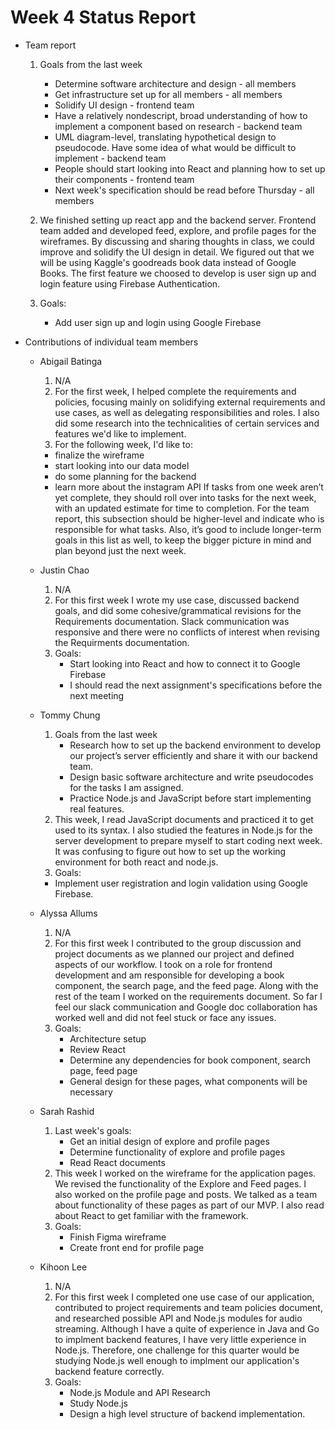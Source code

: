 # Week 4 Status Report

- Team report
  1. Goals from the last week
        * Determine software architecture and design - all members
        * Get infrastructure set up for all members - all members
        * Solidify UI design - frontend team
        * Have a relatively nondescript, broad understanding of how to implement a component based on research - backend team
        * UML diagram-level, translating hypothetical design to pseudocode. Have some idea of what would be difficult to implement - backend team
        * People should start looking into React and planning how to set up their components - frontend team
        * Next week's specification should be read before Thursday - all members
 
  2. We finished setting up react app and the backend server. Frontend team added and developed feed, explore, and profile pages for the wireframes. By discussing and sharing thoughts in class, we could improve and solidify the UI design in detail. We figured out that we will be using Kaggle's goodreads book data instead of Google Books. The first feature we choosed to develop is user sign up and login feature using Firebase Authentication.
  
  3. Goals:
        * Add user sign up and login using Google Firebase

- Contributions of individual team members
  * Abigail Batinga
    1. N/A
    2. For the first week, I helped complete the requirements and policies, focusing mainly on solidifying external requirements and use cases, as well as delegating responsibilities and roles. I also did some research into the technicalities of certain services and features we'd like to implement. 
    3. For the following week, I'd like to:
      - finalize the wireframe
      - start looking into our data model
      - do some planning for the backend
      - learn more about the instagram API
    If tasks from one week aren’t yet complete, they should roll over into tasks for the next week, with an updated estimate for time to completion. 
    For the team report, this subsection should be higher-level and indicate who is responsible for what tasks. 
    Also, it’s good to include longer-term goals in this list as well, to keep the bigger picture in mind and plan beyond just the next week.
  * Justin Chao
    1. N/A
    2. For this first week I wrote my use case, discussed backend goals, and did some cohesive/grammatical revisions for the Requirements documentation. Slack communication was responsive and there were no conflicts of interest when revising the Requirments documentation.
    3. Goals:
       - Start looking into React and how to connect it to Google Firebase
       - I should read the next assignment's specifications before the next meeting
  * Tommy Chung
    1. Goals from the last week
        - Research how to set up the backend environment to develop our project’s server efficiently and share it with our backend team. 
        - Design basic software architecture and write pseudocodes for the tasks I am assigned.
        - Practice Node.js and JavaScript before start implementing real features.
    2. This week, I read JavaScript documents and practiced it to get used to its syntax. I also studied the features in Node.js for the server development to prepare myself to start coding next week. It was confusing to figure out how to set up the working environment for both react and node.js.
    3. Goals:
      * Implement user registration and login validation using Google Firebase.

  * Alyssa Allums
    1. N/A
    2. For this first week I contributed to the group discussion and project documents as we planned our project and
    defined aspects of our workflow. I took on a role for frontend development and am responsible for developing a book
    component, the search page, and the feed page. Along with the rest of the team I worked on the requirements
    document. So far I feel our slack communication and Google doc collaboration has worked well and did not feel stuck
    or face any issues.
    3. Goals:
       * Architecture setup  
       * Review React  
       * Determine any dependencies for book component, search page, feed page  
       * General design for these pages, what components will be necessary 
  * Sarah Rashid
    1. Last week's goals:
       * Get an initial design of explore and profile pages
       * Determine functionality of explore and profile pages
       * Read React documents
    2. This week I worked on the wireframe for the application pages. We revised the functionality of the Explore and Feed pages. I also worked on the profile page and posts. We talked as a team about functionality of these pages as part of our MVP. I also read about React to get familiar with the framework. 
    3. Goals:
       * Finish Figma wireframe 
       * Create front end for profile page
  * Kihoon Lee
    1. N/A
    2. For this first week I completed one use case of our application, contributed to project requirements and team policies
    document, and researched possible API and Node.js modules for audio streaming. Although I have a quite of experience in Java and Go
    to implment backend features, I have very little experience in Node.js. Therefore, one challenge for this quarter would be studying 
    Node.js well enough to implment our application's backend feature correctly.
    3. Goals:
       * Node.js Module and API Research
       * Study Node.js
       * Design a high level structure of backend implementation. 
